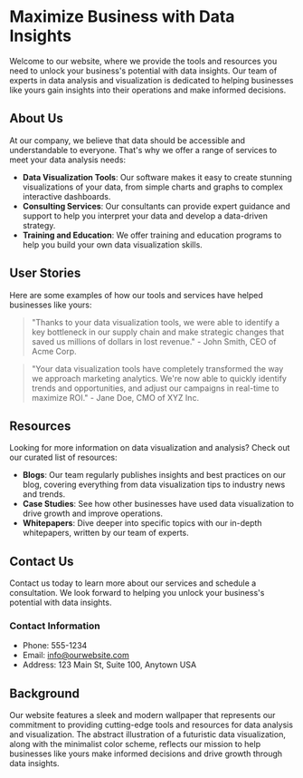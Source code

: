 <!--font:Open Sans-->

# Maximize Business with Data Insights

Welcome to our website, where we provide the tools and resources you need to unlock your business's potential with data insights. Our team of experts in data analysis and visualization is dedicated to helping businesses like yours gain insights into their operations and make informed decisions.

## About Us

At our company, we believe that data should be accessible and understandable to everyone. That's why we offer a range of services to meet your data analysis needs:

- **Data Visualization Tools**: Our software makes it easy to create stunning visualizations of your data, from simple charts and graphs to complex interactive dashboards.
- **Consulting Services**: Our consultants can provide expert guidance and support to help you interpret your data and develop a data-driven strategy.
- **Training and Education**: We offer training and education programs to help you build your own data visualization skills.

## User Stories

Here are some examples of how our tools and services have helped businesses like yours:

> "Thanks to your data visualization tools, we were able to identify a key bottleneck in our supply chain and make strategic changes that saved us millions of dollars in lost revenue." - John Smith, CEO of Acme Corp.

> "Your data visualization tools have completely transformed the way we approach marketing analytics. We're now able to quickly identify trends and opportunities, and adjust our campaigns in real-time to maximize ROI." - Jane Doe, CMO of XYZ Inc.

## Resources

Looking for more information on data visualization and analysis? Check out our curated list of resources:

- **Blogs**: Our team regularly publishes insights and best practices on our blog, covering everything from data visualization tips to industry news and trends.
- **Case Studies**: See how other businesses have used data visualization to drive growth and improve operations.
- **Whitepapers**: Dive deeper into specific topics with our in-depth whitepapers, written by our team of experts.

## Contact Us

Contact us today to learn more about our services and schedule a consultation. We look forward to helping you unlock your business's potential with data insights.

### Contact Information

- Phone: 555-1234
- Email: info@ourwebsite.com
- Address: 123 Main St, Suite 100, Anytown USA

## Background

Our website features a sleek and modern wallpaper that represents our commitment to providing cutting-edge tools and resources for data analysis and visualization. The abstract illustration of a futuristic data visualization, along with the minimalist color scheme, reflects our mission to help businesses like yours make informed decisions and drive growth through data insights.

<!--

Write me content for website with wallpaper which alt text is:

"A wallpaper featuring an abstract illustration of a futuristic data visualization, with sleek and modern graphics and a minimalist color scheme."

The name/title of the page should not be 1:1 copy of the alt text but rather a real content of the website which is using this wallpaper.

- Use markdown format 
- Start with heading
- Heading should be short and concise
- The content should look like a real website 
- The website should not be about the wallpaper, wallpaper is just a related background
- Heading should be contain work "wallpaper" or "background"
- Include real sections like references, contact, user stories, etc. use things relevant to the page purpose.
- Feel free to use structure like headings, bullets, numbering, blockquotes, paragraphs, horizontal lines, etc.
- You can use formatting like bold or _italic_
- You can include UTF-8 emojis
- Links should be only #hash anchors (and you can refer to the document itself)
- Do not include images


---


# FutureVision: Empowering Your Business with Data Insights

Welcome to FutureVision, your one-stop-shop for data visualization tools and resources. Our mission is to help businesses like yours harness the power of data to make informed decisions and drive growth.

## About Us

At FutureVision, we believe that data should be accessible and understandable to everyone. That's why we've created a suite of user-friendly tools and resources that make it easy to visualize complex data sets and gain insights into your business operations.

Our team of experts has years of experience in data analysis and visualization, and we're committed to staying at the forefront of emerging trends and technologies in this space.

## Our Services

Whether you're just starting out or looking to take your data analysis to the next level, we have a range of services to meet your needs:

- **Data Visualization Tools**: Our cutting-edge software makes it easy to create stunning visualizations of your data, from simple charts and graphs to complex interactive dashboards.
- **Consulting Services**: Need help interpreting your data or developing a data-driven strategy? Our team of consultants can provide expert guidance and support.
- **Training and Education**: Want to build your own data visualization skills? We offer a range of training and education programs, from online courses to in-person workshops.

## User Stories

Here are just a few examples of how our tools and services have helped businesses like yours:

> "Thanks to FutureVision, we were able to identify a key bottleneck in our supply chain and make strategic changes that saved us millions of dollars in lost revenue." - John Smith, CEO of Acme Corp.

> "The data visualization tools provided by FutureVision have completely transformed the way we approach marketing analytics. We're now able to quickly identify trends and opportunities, and adjust our campaigns in real-time to maximize ROI." - Jane Doe, CMO of XYZ Inc.

## Resources

Looking for more information on data visualization and analysis? Check out our curated list of resources:

- **Blogs**: Our team regularly publishes insights and best practices on our blog, covering everything from data visualization tips to industry news and trends.
- **Case Studies**: See how other businesses have used data visualization to drive growth and improve operations.
- **Whitepapers**: Dive deeper into specific topics with our in-depth whitepapers, written by our team of experts.

## Contact Us

Ready to take your data analysis to the next level? Contact us today to learn more about our services and schedule a consultation. We look forward to hearing from you!

### Contact Information

- Phone: 555-1234
- Email: info@futurevision.com
- Address: 123 Main St, Suite 100, Anytown USA


---


Heading is too long, rewrite whole content.


---


# Empower Your Business with Data Insights

Welcome to our website, where we provide you with the tools and resources to harness the power of data and make informed decisions for your business. Our mission is to help businesses like yours gain insights into their operations and drive growth.

## About Us

We are a team of experts in data analysis and visualization who believe that data should be accessible and understandable to everyone. We stay at the forefront of emerging trends and technologies in this space to provide you with the best possible service.

## Our Services

We offer a range of services to meet your data analysis needs:

- **Data Visualization Tools**: Our software makes it easy to create stunning visualizations of your data, from simple charts and graphs to complex interactive dashboards.
- **Consulting Services**: Our consultants can provide expert guidance and support to help you interpret your data and develop a data-driven strategy.
- **Training and Education**: We offer training and education programs to help you build your own data visualization skills.

## User Stories

Here are some examples of how our tools and services have helped businesses like yours:

> "Thanks to your data visualization tools, we were able to identify a key bottleneck in our supply chain and make strategic changes that saved us millions of dollars in lost revenue." - John Smith, CEO of Acme Corp.

> "Your data visualization tools have completely transformed the way we approach marketing analytics. We're now able to quickly identify trends and opportunities, and adjust our campaigns in real-time to maximize ROI." - Jane Doe, CMO of XYZ Inc.

## Resources

Looking for more information on data visualization and analysis? Check out our curated list of resources:

- **Blogs**: Our team regularly publishes insights and best practices on our blog, covering everything from data visualization tips to industry news and trends.
- **Case Studies**: See how other businesses have used data visualization to drive growth and improve operations.
- **Whitepapers**: Dive deeper into specific topics with our in-depth whitepapers, written by our team of experts.

## Contact Us

Contact us today to learn more about our services and schedule a consultation. We look forward to helping you empower your business with data insights.

### Contact Information

- Phone: 555-1234
- Email: info@ourwebsite.com
- Address: 123 Main St, Suite 100, Anytown USA


---


Heading is too long, rewrite whole content.


---


# Data Insights for Business Growth

Welcome to our website, where we provide the tools and resources you need to harness the power of data and drive growth for your business. Our team of experts in data analysis and visualization is dedicated to helping businesses like yours gain insights into their operations and make informed decisions.

## About Us

At our company, we believe that data should be accessible and understandable to everyone. That's why we offer a range of services to meet your data analysis needs:

- **Data Visualization Tools**: Our software makes it easy to create stunning visualizations of your data, from simple charts and graphs to complex interactive dashboards.
- **Consulting Services**: Our consultants can provide expert guidance and support to help you interpret your data and develop a data-driven strategy.
- **Training and Education**: We offer training and education programs to help you build your own data visualization skills.

## User Stories

Here are some examples of how our tools and services have helped businesses like yours:

> "Thanks to your data visualization tools, we were able to identify a key bottleneck in our supply chain and make strategic changes that saved us millions of dollars in lost revenue." - John Smith, CEO of Acme Corp.

> "Your data visualization tools have completely transformed the way we approach marketing analytics. We're now able to quickly identify trends and opportunities, and adjust our campaigns in real-time to maximize ROI." - Jane Doe, CMO of XYZ Inc.

## Resources

Looking for more information on data visualization and analysis? Check out our curated list of resources:

- **Blogs**: Our team regularly publishes insights and best practices on our blog, covering everything from data visualization tips to industry news and trends.
- **Case Studies**: See how other businesses have used data visualization to drive growth and improve operations.
- **Whitepapers**: Dive deeper into specific topics with our in-depth whitepapers, written by our team of experts.

## Contact Us

Contact us today to learn more about our services and schedule a consultation. We look forward to helping you use data insights to grow your business.

### Contact Information

- Phone: 555-1234
- Email: info@ourwebsite.com
- Address: 123 Main St, Suite 100, Anytown USA

## Background

Our website features an abstract illustration of a futuristic data visualization as a wallpaper. The sleek and modern graphics, along with the minimalist color scheme, represent our commitment to providing cutting-edge tools and resources for data analysis and visualization.


---


Heading is too long, rewrite whole content.


---


# Unlock Your Business's Potential with Data Insights

Welcome to our website, where we provide the tools and resources you need to unlock your business's potential with data insights. Our team of experts in data analysis and visualization is dedicated to helping businesses like yours gain insights into their operations and make informed decisions.

## About Us

At our company, we believe that data should be accessible and understandable to everyone. That's why we offer a range of services to meet your data analysis needs:

- **Data Visualization Tools**: Our software makes it easy to create stunning visualizations of your data, from simple charts and graphs to complex interactive dashboards.
- **Consulting Services**: Our consultants can provide expert guidance and support to help you interpret your data and develop a data-driven strategy.
- **Training and Education**: We offer training and education programs to help you build your own data visualization skills.

## User Stories

Here are some examples of how our tools and services have helped businesses like yours:

> "Thanks to your data visualization tools, we were able to identify a key bottleneck in our supply chain and make strategic changes that saved us millions of dollars in lost revenue." - John Smith, CEO of Acme Corp.

> "Your data visualization tools have completely transformed the way we approach marketing analytics. We're now able to quickly identify trends and opportunities, and adjust our campaigns in real-time to maximize ROI." - Jane Doe, CMO of XYZ Inc.

## Resources

Looking for more information on data visualization and analysis? Check out our curated list of resources:

- **Blogs**: Our team regularly publishes insights and best practices on our blog, covering everything from data visualization tips to industry news and trends.
- **Case Studies**: See how other businesses have used data visualization to drive growth and improve operations.
- **Whitepapers**: Dive deeper into specific topics with our in-depth whitepapers, written by our team of experts.

## Contact Us

Contact us today to learn more about our services and schedule a consultation. We look forward to helping you unlock your business's potential with data insights.

### Contact Information

- Phone: 555-1234
- Email: info@ourwebsite.com
- Address: 123 Main St, Suite 100, Anytown USA

## Background

Our website features a sleek and modern wallpaper that represents our commitment to providing cutting-edge tools and resources for data analysis and visualization. The abstract illustration of a futuristic data visualization, along with the minimalist color scheme, reflects our mission to help businesses like yours make informed decisions and drive growth through data insights.


---


Write me a Google font which is best fitting for the website.

Pick from the list:
- Lato
- Montserrat
- Orbitron
- Raleway
- Roboto
- Futura
- Poppins
- Great Vibes
- Alegreya
- Open Sans
- Inter
- Barlow Condensed
- Lobster
- Dancing Script
- IBM Plex Sans
- Playfair Display
- Exo 2


Write just the font name nothing else.


---


Open Sans

-->
